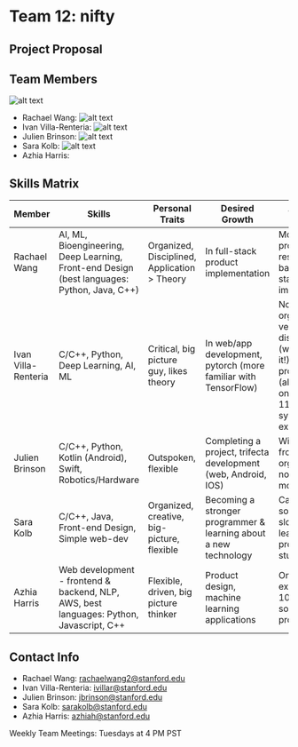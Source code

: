 # Team 12: nifty

## Project Proposal 

## Team Members

![alt text](https://github.com/StanfordCS194/Team12/blob/main/Rachael%20Wang.jpg)
* Rachael Wang: 
![alt text](https://github.com/StanfordCS194/Team12/blob/main/Rachael%20Wang.jpg)
* Ivan Villa-Renteria: 
![alt text](https://github.com/StanfordCS194/Team12/blob/main/Rachael%20Wang.jpg)
* Julien Brinson: 
![alt text](https://github.com/StanfordCS194/Team12/blob/main/Rachael%20Wang.jpg)
* Sara Kolb: 
![alt text](https://github.com/StanfordCS194/Team12/blob/main/Rachael%20Wang.jpg)
* Azhia Harris: 



## Skills Matrix


Member  | Skills  | Personal Traits |  Desired Growth  | Weakness 
--------|---------|-----------------|------------------|---------
Rachael Wang|AI, ML, Bioengineering, Deep Learning, Front-end Design (best languages: Python, Java, C++)|Organized, Disciplined, Application > Theory |In full-stack product implementation | Most previous projects are research based, full-stack implementation
Ivan Villa-Renteria|C/C++, Python, Deep Learning, AI, ML| Critical, big picture guy, likes theory|In web/app development, pytorch (more familiar with TensorFlow)|Not very organized, not very disciplined (working on it!), very big on procrastination (also working on it), 107 & 110 only systems experience
Julien Brinson| C/C++, Python, Kotlin (Android), Swift, Robotics/Hardware|Outspoken, flexible|Completing a project, trifecta development (web, Android, IOS)|Wildly swing from very organized to not. Ditto for motivation. 
Sara Kolb|C/C++, Java, Front-end Design, Simple web-dev |Organized, creative, big-picture, flexible| Becoming a stronger programmer & learning about a new technology|Can sometimes be slow at learning new programming stuff
Azhia Harris|Web development - frontend & backend, NLP, AWS, best languages: Python, Javascript, C++|Flexible, driven, big picture thinker |Product design, machine learning applications|Only systems experience is 107 & 110, sometimes can procrastinate

## Contact Info

* Rachael Wang: rachaelwang2@stanford.edu
* Ivan Villa-Renteria: ivillar@stanford.edu 
* Julien Brinson: jbrinson@stanford.edu 
* Sara Kolb: sarakolb@stanford.edu 
* Azhia Harris: azhiah@stanford.edu

Weekly Team Meetings: Tuesdays at 4 PM PST
